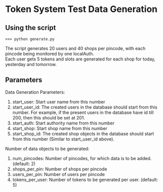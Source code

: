 # Token System Test Data Generation

## Using the script

```console
>>> python generate.py
```

The script generates 20 users and 40 shops per pincode, with each pincode being monitored by one localAuth.  
Each user gets 5 tokens and slots are generated for each shop for today, yesterday and tomorrow.  

## Parameters

Data Generation Parameters:  
1. start\_user: Start user name from this number  
2. start\_user\_id: The created users in the database should start from this number. For example, if the present users in the database have id till 200, then this should be set at 201.  
3. start\_auth: Start authority name from this number  
4. start\_shop: Start shop name from this number  
5. start\_shop\_id: The created shop objects in the database should start from this number (Similar to start\_user\_id above).  

Number of data objects to be generated:  
1. num\_pincodes: Number of pincodes, for which data is to be added. (default: 2)  
2. shops\_per\_pin: Number of shops per pincode  
3. users\_per\_pin: Number of users per pincode  
4. tokens\_per\_user: Number of tokens to be generated per user. (default: 5)

